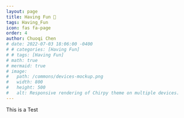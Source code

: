 ```yaml
---
layout: page
title: Having Fun 🍭
tags: Having_Fun
icon: fas fa-page
order: 4
author: Chuoqi Chen
# date: 2022-07-03 18:06:00 -0400
# # categories: [Having Fun]
# # tags: [Having Fun]
# math: true
# mermaid: true
# image:
#   path: /commons/devices-mockup.png
#   width: 800
#   height: 500
#   alt: Responsive rendering of Chirpy theme on multiple devices.
---
```


This is a Test

